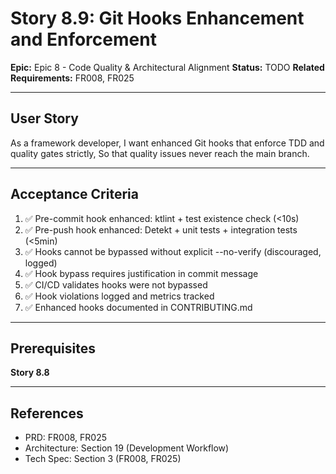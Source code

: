 # Story 8.9: Git Hooks Enhancement and Enforcement

**Epic:** Epic 8 - Code Quality & Architectural Alignment
**Status:** TODO
**Related Requirements:** FR008, FR025

---

## User Story

As a framework developer,
I want enhanced Git hooks that enforce TDD and quality gates strictly,
So that quality issues never reach the main branch.

---

## Acceptance Criteria

1. ✅ Pre-commit hook enhanced: ktlint + test existence check (<10s)
2. ✅ Pre-push hook enhanced: Detekt + unit tests + integration tests (<5min)
3. ✅ Hooks cannot be bypassed without explicit --no-verify (discouraged, logged)
4. ✅ Hook bypass requires justification in commit message
5. ✅ CI/CD validates hooks were not bypassed
6. ✅ Hook violations logged and metrics tracked
7. ✅ Enhanced hooks documented in CONTRIBUTING.md

---

## Prerequisites

**Story 8.8**

---

## References

- PRD: FR008, FR025
- Architecture: Section 19 (Development Workflow)
- Tech Spec: Section 3 (FR008, FR025)
